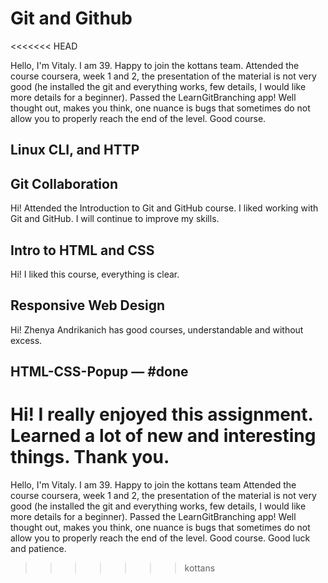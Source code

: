 # Git and Github
<<<<<<< HEAD

Hello, I'm Vitaly. I am 39.
Happy to join the kottans team.
Attended the course coursera, week 1 and 2, the presentation of the material is not very good (he installed the git and everything works, few details, I would like more details for a beginner).
Passed the LearnGitBranching app! Well thought out, makes you think, one nuance is bugs that sometimes do not allow you to properly reach the end of the level. Good course.

## Linux CLI, and HTTP

## Git Collaboration

Hi! Attended the Introduction to Git and GitHub course.
I liked working with Git and GitHub. I will continue to improve my skills.

## Intro to HTML and CSS

Hi! I liked this course, everything is clear.

## Responsive Web Design

Hi! Zhenya Andrikanich has good courses, understandable and without excess.

## HTML-CSS-Popup — #done

Hi! I really enjoyed this assignment. Learned a lot of new and interesting things. Thank you.
=======
Hello, I'm Vitaly. I am 39. 
Happy to join the kottans team
Attended the course coursera, week 1 and 2, the presentation of the material is not very good (he installed the git and everything works, few details, I would like more details for a beginner).
Passed the LearnGitBranching app! Well thought out, makes you think, one nuance is bugs that sometimes do not allow you to properly reach the end of the level. Good course.
Good luck and patience.
>>>>>>> kottans
